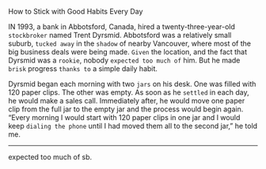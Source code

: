 How to Stick with Good Habits Every Day

IN 1993, a bank in Abbotsford, Canada, hired a twenty-three-year-old
`stockbroker` named Trent Dyrsmid. Abbotsford was a relatively small
suburb, `tucked away` in the `shadow` of nearby Vancouver, where most
of the big business deals were being made. `Given` the location, and the
fact that Dyrsmid was a `rookie`, nobody `expected too much of` him. But
he made `brisk` progress `thanks to` a simple daily habit.

Dyrsmid began each morning with two `jars` on his desk. One was
filled with 120 paper clips. The other was empty. As soon as he `settled`
in each day, he would make a sales call. Immediately after, he would
move one paper clip from the full jar to the empty jar and the process
would begin again. “Every morning I would start with 120 paper clips
in one jar and I would keep `dialing the phone` until I had moved them
all to the second jar,” he told me.

---
expected too much of sb.